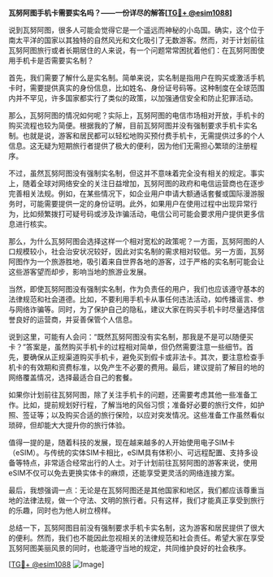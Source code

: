 **瓦努阿图手机卡需要实名吗？——一份详尽的解答[[TG💪+ @esim1088](https://t.me/s/esim1088)]**

说到瓦努阿图，很多人可能会觉得它是一个遥远而神秘的小岛国。确实，这个位于南太平洋的国家以其独特的自然风光和文化吸引了无数游客。然而，对于计划前往瓦努阿图旅行或者长期居住的人来说，有一个问题常常困扰着他们：在瓦努阿图使用手机卡是否需要实名制？

首先，我们需要了解什么是实名制。简单来说，实名制是指用户在购买或激活手机卡时，需要提供真实的身份信息，比如姓名、身份证号码等。这种制度在全球范围内并不罕见，许多国家都实行了类似的政策，以加强通信安全和防止犯罪活动。

那么，瓦努阿图的情况如何呢？实际上，瓦努阿图的电信市场相对开放，手机卡的购买流程也较为简便。根据我的了解，目前瓦努阿图并没有强制要求手机卡实名制。也就是说，游客和居民都可以轻松地购买预付费手机卡，无需提供过多的个人信息。这无疑为短期旅行者提供了极大的便利，因为他们无需担心繁琐的注册程序。

不过，虽然瓦努阿图没有强制实名制，但这并不意味着完全没有相关的规定。事实上，随着全球对网络安全的关注日益增加，瓦努阿图的政府和电信运营商也在逐步完善相关法规。例如，在某些情况下，如企业用户申请大额通话套餐或国际漫游服务时，可能需要提供一定的身份证明。此外，如果用户在使用过程中出现异常行为，比如频繁拨打可疑号码或涉及诈骗活动，电信公司可能会要求用户提供更多信息进行核实。

那么，为什么瓦努阿图会选择这样一个相对宽松的政策呢？一方面，瓦努阿图的人口规模较小，社会治安状况较好，因此对实名制的需求相对较低。另一方面，瓦努阿图作为一个旅游胜地，吸引着来自世界各地的游客，过于严格的实名制可能会让这些游客望而却步，影响当地的旅游业发展。

当然，即使瓦努阿图没有强制实名制，作为负责任的用户，我们也应该遵守基本的法律规范和社会道德。比如，不要利用手机卡从事任何违法活动，如传播谣言、参与网络诈骗等。同时，为了保护自己的隐私，建议大家在购买手机卡时尽量选择信誉良好的运营商，并妥善保管个人信息。

说到这里，可能有人会问：“既然瓦努阿图没有实名制，那我是不是可以随便买卡？”答案是，虽然购买手机卡的过程相对简单，但仍然需要注意一些细节。首先，要确保从正规渠道购买手机卡，避免买到假卡或非法卡。其次，要注意检查手机卡的有效期和资费标准，以免产生不必要的费用。最后，建议提前了解目的地的网络覆盖情况，选择最适合自己的套餐。

如果你计划前往瓦努阿图，除了关注手机卡的问题，还需要考虑其他一些准备工作。比如，提前规划好行程，了解当地的风俗习惯；准备好必要的旅行文件，如护照、签证等；以及购买合适的旅行保险，以应对突发情况。这些准备工作虽然看似琐碎，但却能大大提升你的旅行体验。

值得一提的是，随着科技的发展，现在越来越多的人开始使用电子SIM卡（eSIM）。与传统的实体SIM卡相比，eSIM具有体积小、可远程配置、支持多设备等特点，非常适合经常出行的人士。对于计划前往瓦努阿图的游客来说，使用eSIM不仅可以免去更换实体卡的麻烦，还能享受更灵活的网络连接方案。

最后，我想强调一点：无论是在瓦努阿图还是其他国家和地区，我们都应该尊重当地的法律法规，做一个守法、文明的旅行者。只有这样，我们才能真正享受到旅行的乐趣，同时也为他人树立榜样。

总结一下，瓦努阿图目前没有强制要求手机卡实名制，这为游客和居民提供了很大的便利。然而，我们也不能因此忽视相关的法律规范和社会责任。希望大家在享受瓦努阿图美丽风景的同时，也能遵守当地的规定，共同维护良好的社会秩序。

[[TG💪+ @esim1088](https://t.me/s/esim1088) ![Image](https://i.postimg.cc/4NQfJmqS/Snipaste-2025-05-13-00-14-12.png)]